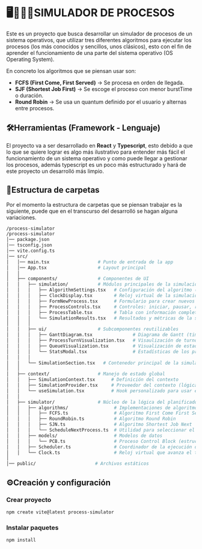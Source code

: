 # 🖥️🧑🏻‍💻SIMULADOR DE PROCESOS

Este es un proyecto que busca desarrollar un simulador de procesos de un sistema operativos, que utilizar tres diferentes algoritmos para ejecutar los procesos (los más conocidos y sencillos, unos clásicos), esto con el fin de aprender el funcionamiento de una parte del sistema operativo (OS Operating System).

En concreto los algoritmos que se piensan usar son:

- **FCFS (First Come, First Served)** → Se procesa en orden de llegada.
- **SJF (Shortest Job First)** → Se escoge el proceso con menor burstTime o duración.
- **Round Robin** → Se usa un quantum definido por el usuario y alternas entre procesos.

## 🛠️Herramientas (Framework - Lenguaje)

El proyecto va a ser desarrollado en **React** y **Typescript**, esto debido a que lo que se quiere lograr es algo más ilustrativo para entender más fácil el funcionamiento de un sistema operativo y como puede llegar a gestionar los procesos, además typescript es un poco más estructurado y hará de este proyecto un desarrolló más limpio.

## 📂Estructura de carpetas

Por el momento la estructura de carpetas que se piensan trabajar es la siguiente, puede que en el transcurso del desarrolló se hagan alguna variaciones.

```bash
/process-simulator
/process-simulator
│── package.json
│── tsconfig.json
│── vite.config.ts
│── src/
│   │── main.tsx                  # Punto de entrada de la app
│   │── App.tsx                   # Layout principal
│   │
│   ├── components/               # Componentes de UI
│   │   ├── simulation/           # Módulos principales de la simulación
│   │   │   ├── AlgorithmSettings.tsx   # Configuración del algoritmo (FCFS, SJF, RR)
│   │   │   ├── ClockDisplay.tsx        # Reloj virtual de la simulación
│   │   │   ├── FormNewProcess.tsx      # Formulario para crear nuevos procesos
│   │   │   ├── ProcessControls.tsx     # Controles: iniciar, pausar, reanudar, resetear
│   │   │   ├── ProcessTable.tsx        # Tabla con información completa de los procesos
│   │   │   └── SimulationResults.tsx   # Resultados y métricas de la simulación
│   │   │
│   │   ├── ui/                   # Subcomponentes reutilizables
│   │   │   ├── GanttDiagram.tsx               # Diagrama de Gantt (timeline de ejecución)
│   │   │   ├── ProcessTurnVisualization.tsx   # Visaulización de turnos y proceso en la CPU
│   │   │   ├── QueueVisualization.tsx         # Visualización de estado de las colas
│   │   │   └── StatsModal.tsx                 # Estadísticas de los procesos ejecutados
│   │   │
│   │   └── SimulationSection.tsx   # Contenedor principal de la simulación
│   │
│   ├── context/                  # Manejo de estado global
│   │   ├── SimulationContext.tsx      # Definición del contexto
│   │   ├── SimulationProvider.tsx     # Proveedor del contexto (lógica principal)
│   │   └── useSimulation.tsx          # Hook personalizado para usar el contexto
│   │
│   ├── simulator/                # Núcleo de la lógica del planificador
│   │   ├── algorithms/                 # Implementaciones de algoritmos
│   │   │   ├── FCFS.ts                 # Algoritmo First Come First Serve
│   │   │   ├── RoundRobin.ts           # Algoritmo Round Robin
│   │   │   ├── SJN.ts                  # Algoritmo Shortest Job Next
│   │   │   └── ScheduleNextProcess.ts  # Utilidad para seleccionar el siguiente proceso
│   │   ├── models/                     # Modelos de datos
│   │   │   └── PCB.ts                  # Proceso Control Block (estructura de proceso)
│   │   ├── Scheduler.ts                # Coordinador de la ejecución de procesos
│   │   └── Clock.ts                    # Reloj virtual que avanza el tiempo
│
│── public/                      # Archivos estáticos

```

## ⚙️Creación y configuración

### Crear proyecto

```bash
npm create vite@latest process-simulator
```

### Instalar paquetes

```bash
npm install
```
